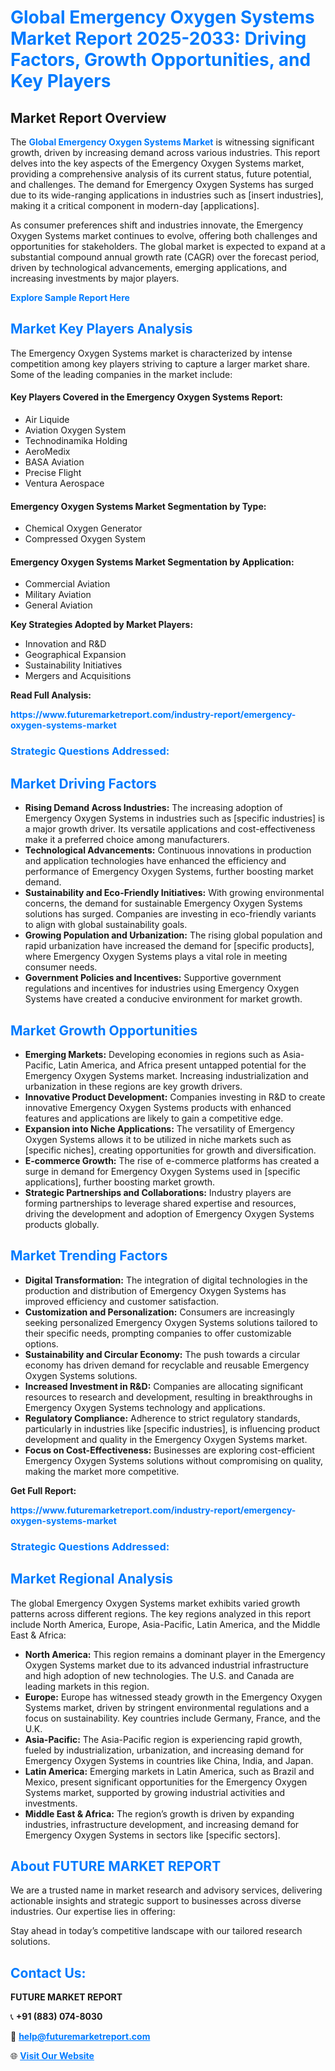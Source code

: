 <h1 style="color: #007BFF;">Global Emergency Oxygen Systems Market Report 2025-2033: Driving Factors, Growth Opportunities, and Key Players</h1>

<section id="overview">
<h2>Market Report Overview</h2>
<p>The <a href="https://www.futuremarketreport.com/industry-report/emergency-oxygen-systems-market" style="color: #007BFF; text-decoration: none;"><strong>Global Emergency Oxygen Systems Market</strong></a> is witnessing significant growth, driven by increasing demand across various industries. This report delves into the key aspects of the Emergency Oxygen Systems market, providing a comprehensive analysis of its current status, future potential, and challenges. The demand for Emergency Oxygen Systems has surged due to its wide-ranging applications in industries such as [insert industries], making it a critical component in modern-day [applications].</p>
<p>As consumer preferences shift and industries innovate, the Emergency Oxygen Systems market continues to evolve, offering both challenges and opportunities for stakeholders. The global market is expected to expand at a substantial compound annual growth rate (CAGR) over the forecast period, driven by technological advancements, emerging applications, and increasing investments by major players.</p>
</section>

<section id="overview">
<p><a href="https://www.futuremarketreport.com/request-sample/reportId=62178" style="color: #007BFF; text-decoration: none;"><strong>Explore Sample Report Here</strong></a></p>
</section>

<section id="key-players">
<h2 style="color: #007BFF;">Market Key Players Analysis</h2>
<p>The Emergency Oxygen Systems market is characterized by intense competition among key players striving to capture a larger market share. Some of the leading companies in the market include:</p>
<h4>Key Players Covered in the Emergency Oxygen Systems Report:</h4>
<ul><li>Air Liquide</li><li>Aviation Oxygen System</li><li>Technodinamika Holding</li><li>AeroMedix</li><li>BASA Aviation</li><li>Precise Flight</li><li>Ventura Aerospace</li></ul>
<h4>Emergency Oxygen Systems Market Segmentation by Type:</h4>
<ul><li>Chemical Oxygen Generator</li><li>Compressed Oxygen System</li></ul>

<h4>Emergency Oxygen Systems Market Segmentation by Application:</h4>
<ul><li>Commercial Aviation</li><li>Military Aviation</li><li>General Aviation</li></ul>
<p><strong>Key Strategies Adopted by Market Players:</strong></p>
<ul>
<li>Innovation and R&D</li>
<li>Geographical Expansion</li>
<li>Sustainability Initiatives</li>
<li>Mergers and Acquisitions</li>
</ul>
</section>

<section>
<p><strong>Read Full Analysis: </strong></p><a href="https://www.futuremarketreport.com/industry-report/emergency-oxygen-systems-market" style="color: #007BFF; text-decoration: none;"><strong>https://www.futuremarketreport.com/industry-report/emergency-oxygen-systems-market</strong></a>
<h3 style="color: #007BFF;">Strategic Questions Addressed:</h3>
</section>

<section id="driving-factors">
<h2 style="color: #007BFF;">Market Driving Factors</h2>
<ul>
<li><strong>Rising Demand Across Industries:</strong> The increasing adoption of Emergency Oxygen Systems in industries such as [specific industries] is a major growth driver. Its versatile applications and cost-effectiveness make it a preferred choice among manufacturers.</li>
<li><strong>Technological Advancements:</strong> Continuous innovations in production and application technologies have enhanced the efficiency and performance of Emergency Oxygen Systems, further boosting market demand.</li>
<li><strong>Sustainability and Eco-Friendly Initiatives:</strong> With growing environmental concerns, the demand for sustainable Emergency Oxygen Systems solutions has surged. Companies are investing in eco-friendly variants to align with global sustainability goals.</li>
<li><strong>Growing Population and Urbanization:</strong> The rising global population and rapid urbanization have increased the demand for [specific products], where Emergency Oxygen Systems plays a vital role in meeting consumer needs.</li>
<li><strong>Government Policies and Incentives:</strong> Supportive government regulations and incentives for industries using Emergency Oxygen Systems have created a conducive environment for market growth.</li>
</ul>
</section>

<section id="growth-opportunities">
<h2 style="color: #007BFF;">Market Growth Opportunities</h2>
<ul>
<li><strong>Emerging Markets:</strong> Developing economies in regions such as Asia-Pacific, Latin America, and Africa present untapped potential for the Emergency Oxygen Systems market. Increasing industrialization and urbanization in these regions are key growth drivers.</li>
<li><strong>Innovative Product Development:</strong> Companies investing in R&D to create innovative Emergency Oxygen Systems products with enhanced features and applications are likely to gain a competitive edge.</li>
<li><strong>Expansion into Niche Applications:</strong> The versatility of Emergency Oxygen Systems allows it to be utilized in niche markets such as [specific niches], creating opportunities for growth and diversification.</li>
<li><strong>E-commerce Growth:</strong> The rise of e-commerce platforms has created a surge in demand for Emergency Oxygen Systems used in [specific applications], further boosting market growth.</li>
<li><strong>Strategic Partnerships and Collaborations:</strong> Industry players are forming partnerships to leverage shared expertise and resources, driving the development and adoption of Emergency Oxygen Systems products globally.</li>
</ul>
</section>

<section id="trending-factors">
<h2 style="color: #007BFF;">Market Trending Factors</h2>
<ul>
<li><strong>Digital Transformation:</strong> The integration of digital technologies in the production and distribution of Emergency Oxygen Systems has improved efficiency and customer satisfaction.</li>
<li><strong>Customization and Personalization:</strong> Consumers are increasingly seeking personalized Emergency Oxygen Systems solutions tailored to their specific needs, prompting companies to offer customizable options.</li>
<li><strong>Sustainability and Circular Economy:</strong> The push towards a circular economy has driven demand for recyclable and reusable Emergency Oxygen Systems solutions.</li>
<li><strong>Increased Investment in R&D:</strong> Companies are allocating significant resources to research and development, resulting in breakthroughs in Emergency Oxygen Systems technology and applications.</li>
<li><strong>Regulatory Compliance:</strong> Adherence to strict regulatory standards, particularly in industries like [specific industries], is influencing product development and quality in the Emergency Oxygen Systems market.</li>
<li><strong>Focus on Cost-Effectiveness:</strong> Businesses are exploring cost-efficient Emergency Oxygen Systems solutions without compromising on quality, making the market more competitive.</li>
</ul>
</section>

<section>
<p><strong>Get Full Report: </strong></p><a href="https://www.futuremarketreport.com/industry-report/emergency-oxygen-systems-market" style="color: #007BFF; text-decoration: none;"><strong>https://www.futuremarketreport.com/industry-report/emergency-oxygen-systems-market</strong></a>
<h3 style="color: #007BFF;">Strategic Questions Addressed:</h3>
</section>


<section id="regional-analysis">
<h2 style="color: #007BFF;">Market Regional Analysis</h2>
<p>The global Emergency Oxygen Systems market exhibits varied growth patterns across different regions. The key regions analyzed in this report include North America, Europe, Asia-Pacific, Latin America, and the Middle East & Africa:</p>
<ul>
<li><strong>North America:</strong> This region remains a dominant player in the Emergency Oxygen Systems market due to its advanced industrial infrastructure and high adoption of new technologies. The U.S. and Canada are leading markets in this region.</li>
<li><strong>Europe:</strong> Europe has witnessed steady growth in the Emergency Oxygen Systems market, driven by stringent environmental regulations and a focus on sustainability. Key countries include Germany, France, and the U.K.</li>
<li><strong>Asia-Pacific:</strong> The Asia-Pacific region is experiencing rapid growth, fueled by industrialization, urbanization, and increasing demand for Emergency Oxygen Systems in countries like China, India, and Japan.</li>
<li><strong>Latin America:</strong> Emerging markets in Latin America, such as Brazil and Mexico, present significant opportunities for the Emergency Oxygen Systems market, supported by growing industrial activities and investments.</li>
<li><strong>Middle East & Africa:</strong> The region’s growth is driven by expanding industries, infrastructure development, and increasing demand for Emergency Oxygen Systems in sectors like [specific sectors].</li>
</ul>
</section>

<footer>
<h2 style="color: #007BFF;">About FUTURE MARKET REPORT</h2>
<p>We are a trusted name in market research and advisory services, delivering actionable insights and strategic support to businesses across diverse industries. Our expertise lies in offering:</p>

<p>Stay ahead in today’s competitive landscape with our tailored research solutions.</p>

<h2 style="color: #007BFF;">Contact Us:</h2>
<p><strong>FUTURE MARKET REPORT</strong></p>
<p>📞 <strong>+91 (883) 074-8030</strong></p>
<p>📧 <strong><a href="mailto:help@futuremarketreport.com" style="color: #007BFF;">help@futuremarketreport.com</a></strong></p>
<p>🌐 <strong><a href="https://www.futuremarketreport.com/" style="color: #007BFF;">Visit Our Website</a></strong></p>
</footer>